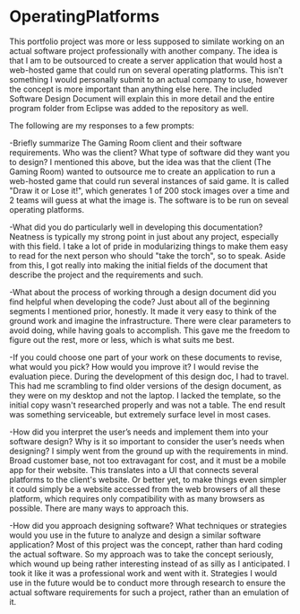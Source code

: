 # OperatingPlatforms

This portfolio project was more or less supposed to similate working on an actual software project professionally with another company. The idea is that I am to be outsourced to create a server application that would host a web-hosted game that could run on several operating platforms. This isn't something I would personally submit to an actual company to use, however the concept is more important than anything else here. The included Software Design Document will explain this in more detail and the entire program folder from Eclipse was added to the repository as well.


The following are my responses to a few prompts:
 
 
-Briefly summarize The Gaming Room client and their software requirements. Who was the client? What type of software did they want you to design?
I mentioned this above, but the idea was that the client (The Gaming Room) wanted to outsource me to create an application to run a web-hosted game that could run several instances of said game. It is called "Draw it or Lose it!", which generates 1 of 200 stock images over a time and 2 teams will guess at what the image is. The software is to be run on seveal operating platforms.

-What did you do particularly well in developing this documentation?
Neatness is typically my strong point in just about any project, especially with this field. I take a lot of pride in modularizing things to make them easy to read for the next person who should "take the torch", so to speak. Aside from this, I got really into making the initial fields of the document that describe the project and the requirements and such.

-What about the process of working through a design document did you find helpful when developing the code?
Just about all of the beginning segments I mentioned prior, honestly. It made it very easy to think of the ground work and imagine the infrastructure. There were clear parameters to avoid doing, while having goals to accomplish. This gave me the freedom to figure out the rest, more or less, which is what suits me best.

-If you could choose one part of your work on these documents to revise, what would you pick? How would you improve it?
I would revise the evaluation piece. During the development of this design doc, I had to travel. This had me scrambling to find older versions of the design document, as they were on my desktop and not the laptop. I lacked the template, so the initial copy wasn't researched properly and was not a table. The end result was something serviceable, but extremely surface level in most cases.

-How did you interpret the user’s needs and implement them into your software design? Why is it so important to consider the user’s needs when designing?
I simply went from the ground up with the requirements in mind. Broad customer base, not too extravagant for cost, and it must be a mobile app for their website. This translates into a UI that connects several platforms to the client's website. Or better yet, to make things even simpler it could simply be a website accessed from the web browsers of all these platform, which requires only compatibility with as many browsers as possible. There are many ways to approach this.

-How did you approach designing software? What techniques or strategies would you use in the future to analyze and design a similar software application?
Most of this project was the concept, rather than hard coding the actual software. So my approach was to take the concept seriously, which wound up being rather interesting instead of as silly as I anticipated. I took it like it was a professional work and went with it. Strategies I would use in the future would be to conduct more through research to ensure the actual software requirements for such a project, rather than an emulation of it.
